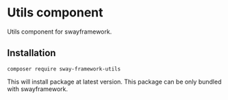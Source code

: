 # Utils component
Utils component for swayframework.

## Installation
```
composer require sway-framework-utils
```

This will install package at latest version.
This package can be only bundled with swayframework.

